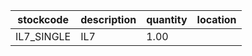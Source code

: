 |stockcode|description|quantity|location|
|---------|-----------|--------|--------|
|IL7_SINGLE|IL7|1.00||

